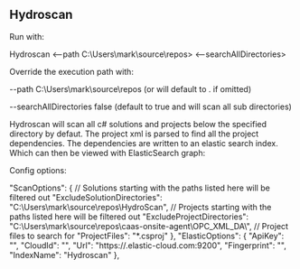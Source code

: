 ## Hydroscan ##


Run with:

Hydroscan <--path C:\Users\mark\source\repos> <--searchAllDirectories>

Override the execution path with:

--path C:\Users\mark\source\repos (or will default to . if omitted)

--searchAllDirectories false    (default to true and will scan all sub directories)


Hydroscan will scan all c# solutions and projects below the specified directory by defaut. The project xml is parsed to find all the project dependencies.
The dependencies are written to an elastic search index. Which can then be viewed with ElasticSearch graph:

Config options:

"ScanOptions": {
    // Solutions starting with the paths listed here will be filtered out
    "ExcludeSolutionDirectories": "C:\\Users\\mark\\source\\repos\\HydroScan",
    // Projects starting with the paths listed here will be filtered out
    "ExcludeProjectDirectories": "C:\\Users\\mark\\source\\repos\\caas-onsite-agent\\OPC_XML_DA\\",
    // Project files to search for
    "ProjectFiles": "*.csproj"
  },
  "ElasticOptions": {
    "ApiKey": "<apikey>",
    "CloudId": "<cloudid>",
    "Url": "https://<url>.elastic-cloud.com:9200",
    "Fingerprint": "<fingerprint>",
    "IndexName":  "Hydroscan"
  },

